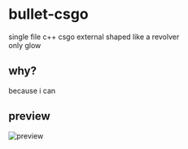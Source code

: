 # bullet-csgo
single file c++ csgo external shaped like a revolver</br>
only glow</br>
## why?
because i can<br/>
## preview
![preview](https://i.imgur.com/4lKYcmO.png)
